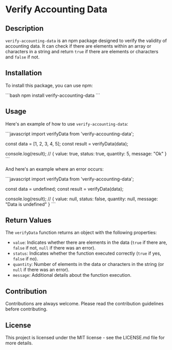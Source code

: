 # Verify Accounting Data

## Description

`verify-accounting-data` is an npm package designed to verify the validity of accounting data. It can check if there are elements within an array or characters in a string and return `true` if there are elements or characters and `false` if not.

## Installation

To install this package, you can use npm:

\`\`\`bash
npm install verify-accounting-data
\`\`\`

## Usage

Here's an example of how to use `verify-accounting-data`:

\`\`\`javascript
import verifyData from 'verify-accounting-data';

const data = [1, 2, 3, 4, 5];
const result = verifyData(data);

console.log(result); // { value: true, status: true, quantity: 5, message: "Ok" }
\`\`\`

And here's an example where an error occurs:

\`\`\`javascript
import verifyData from 'verify-accounting-data';

const data = undefined;
const result = verifyData(data);

console.log(result); // { value: null, status: false, quantity: null, message: "Data is undefined" }
\`\`\`

## Return Values

The `verifyData` function returns an object with the following properties:

- `value`: Indicates whether there are elements in the data (`true` if there are, `false` if not, `null` if there was an error).
- `status`: Indicates whether the function executed correctly (`true` if yes, `false` if no).
- `quantity`: Number of elements in the data or characters in the string (or `null` if there was an error).
- `message`: Additional details about the function execution.

## Contribution

Contributions are always welcome. Please read the contribution guidelines before contributing.

## License

This project is licensed under the MIT license - see the LICENSE.md file for more details.
